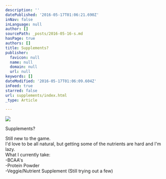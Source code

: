 ```yaml
---
description: ''
datePublished: '2016-05-17T01:06:21.690Z'
inNav: false
inLanguage: null
author: []
sourcePath: _posts/2016-05-16-s.md
hasPage: true
authors: []
title: Supplements?
publisher:
  favicon: null
  name: null
  domain: null
  url: null
keywords: []
dateModified: '2016-05-17T01:06:09.604Z'
inFeed: true
starred: false
url: supplements/index.html
_type: Article

---
```

![](https://s3-us-west-2.amazonaws.com/the-grid-img/p/7097437e1a242dc69b61ac13342d23eca81f8bbf.jpg)

Supplements?

Still new to the game.  
I'd love to be all natural, but getting some of the nutrients are hard and I'm lazy.  
What I currently take:  
-BCAA's  
-Protein Powder  
-Veggie/Nutrient Supplement (Still trying out a few)